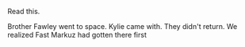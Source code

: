 Read this.

Brother Fawley went to space. Kylie came with. They didn't return. We realized Fast Markuz had gotten there first

